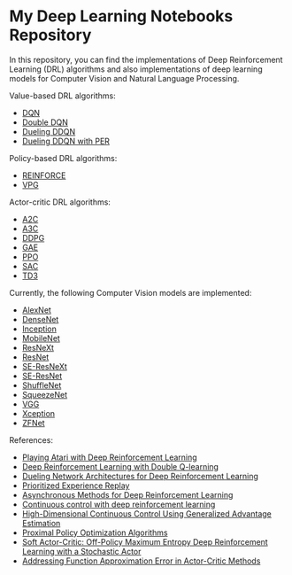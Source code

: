 # My Deep Learning Notebooks Repository

In this repository, you can find the implementations of Deep Reinforcement Learning (DRL) algorithms and also implementations of deep learning models for Computer Vision and Natural Language Processing. 

Value-based DRL algorithms: 
* [DQN](https://github.com/CelikAbdullah/deep-learning-notebooks/blob/main/Deep%20Reinforcement%20Learning/Value%20Based/DQN.ipynb)
* [Double DQN](https://github.com/CelikAbdullah/deep-learning-notebooks/blob/main/Deep%20Reinforcement%20Learning/Value%20Based/Double%20DQN.ipynb)
* [Dueling DDQN](https://github.com/CelikAbdullah/deep-learning-notebooks/blob/main/Deep%20Reinforcement%20Learning/Value%20Based/Dueling%20DDQN.ipynb)
* [Dueling DDQN with PER](https://github.com/CelikAbdullah/deep-learning-notebooks/blob/main/Deep%20Reinforcement%20Learning/Value%20Based/Dueling%20DDQN%20with%20PER.ipynb)

Policy-based DRL algorithms:
* [REINFORCE](https://github.com/CelikAbdullah/deep-learning-notebooks/blob/main/Deep%20Reinforcement%20Learning/Policy%20Based/REINFORCE.ipynb)
* [VPG](https://github.com/CelikAbdullah/deep-learning-notebooks/blob/main/Deep%20Reinforcement%20Learning/Policy%20Based/VPG.ipynb)

Actor-critic DRL algorithms:
* [A2C](https://github.com/CelikAbdullah/deep-learning-notebooks/blob/main/Deep%20Reinforcement%20Learning/Actor-Critic/A2C.ipynb)
* [A3C](https://github.com/CelikAbdullah/deep-learning-notebooks/blob/main/Deep%20Reinforcement%20Learning/Actor-Critic/A3C.ipynb)
* [DDPG](https://github.com/CelikAbdullah/deep-learning-notebooks/blob/main/Deep%20Reinforcement%20Learning/Actor-Critic/DDPG.ipynb)
* [GAE](https://github.com/CelikAbdullah/deep-learning-notebooks/blob/main/Deep%20Reinforcement%20Learning/Actor-Critic/GAE.ipynb)
* [PPO](https://github.com/CelikAbdullah/deep-learning-notebooks/blob/main/Deep%20Reinforcement%20Learning/Actor-Critic/PPO.ipynb)
* [SAC](https://github.com/CelikAbdullah/deep-learning-notebooks/blob/main/Deep%20Reinforcement%20Learning/Actor-Critic/SAC.ipynb)
* [TD3](https://github.com/CelikAbdullah/deep-learning-notebooks/blob/main/Deep%20Reinforcement%20Learning/Actor-Critic/TD3.ipynb)


Currently, the following Computer Vision models are implemented:
* [AlexNet](https://github.com/CelikAbdullah/deep-learning-notebooks/blob/main/Computer%20Vision/models/AlexNet.ipynb)
* [DenseNet](https://github.com/CelikAbdullah/deep-learning-notebooks/blob/main/Computer%20Vision/models/DenseNet.ipynb)
* [Inception](https://github.com/CelikAbdullah/deep-learning-notebooks/blob/main/Computer%20Vision/models/Inception.ipynb)
* [MobileNet](https://github.com/CelikAbdullah/deep-learning-notebooks/blob/main/Computer%20Vision/models/MobileNet.ipynb)
* [ResNeXt](https://github.com/CelikAbdullah/deep-learning-notebooks/blob/main/Computer%20Vision/models/ResNeXt.ipynb)
* [ResNet](https://github.com/CelikAbdullah/deep-learning-notebooks/blob/main/Computer%20Vision/models/ResNet.ipynb)
* [SE-ResNeXt](https://github.com/CelikAbdullah/deep-learning-notebooks/blob/main/Computer%20Vision/models/SE-ResNeXt.ipynb)
* [SE-ResNet](https://github.com/CelikAbdullah/deep-learning-notebooks/blob/main/Computer%20Vision/models/SE-ResNet.ipynb)
* [ShuffleNet](https://github.com/CelikAbdullah/deep-learning-notebooks/blob/main/Computer%20Vision/models/ShuffleNet.ipynb)
* [SqueezeNet](https://github.com/CelikAbdullah/deep-learning-notebooks/blob/main/Computer%20Vision/models/SqueezeNet.ipynb)
* [VGG](https://github.com/CelikAbdullah/deep-learning-notebooks/blob/main/Computer%20Vision/models/VGG.ipynb)
* [Xception](https://github.com/CelikAbdullah/deep-learning-notebooks/blob/main/Computer%20Vision/models/Xception.ipynb)
* [ZFNet](https://github.com/CelikAbdullah/deep-learning-notebooks/blob/main/Computer%20Vision/models/ZFNet.ipynb)


References:
* [Playing Atari with Deep Reinforcement Learning](https://arxiv.org/abs/1312.5602)
* [Deep Reinforcement Learning with Double Q-learning](https://arxiv.org/abs/1509.06461)
* [Dueling Network Architectures for Deep Reinforcement Learning](https://arxiv.org/abs/1511.06581)
* [Prioritized Experience Replay](https://arxiv.org/abs/1511.05952)
* [Asynchronous Methods for Deep Reinforcement Learning](https://arxiv.org/abs/1602.01783)
* [Continuous control with deep reinforcement learning](https://arxiv.org/abs/1509.02971)
* [High-Dimensional Continuous Control Using Generalized Advantage Estimation](https://arxiv.org/abs/1506.02438)
* [Proximal Policy Optimization Algorithms](https://arxiv.org/abs/1707.06347)
* [Soft Actor-Critic: Off-Policy Maximum Entropy Deep Reinforcement Learning with a Stochastic Actor](https://arxiv.org/abs/1801.01290)
* [Addressing Function Approximation Error in Actor-Critic Methods](https://arxiv.org/abs/1802.09477)
